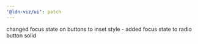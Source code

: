 ```yaml
---
'@ldn-viz/ui': patch
---
```


changed focus state on buttons to inset style - added focus state to radio button solid

